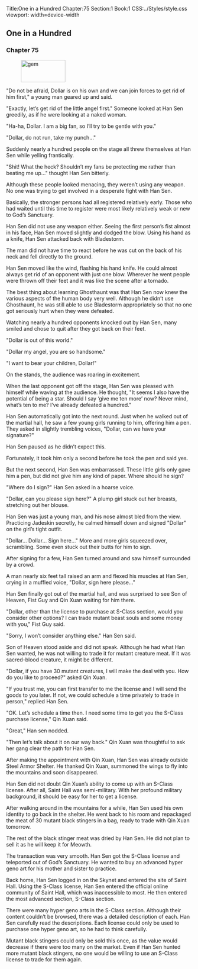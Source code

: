 Title:One in a Hundred 
Chapter:75 
Section:1 
Book:1 
CSS:../Styles/style.css 
viewport: width=device-width
  
## One in a Hundred
### Chapter 75
  
<figure>
	<img src="../Images/gem.gif" alt="gem" id="gem" width="120" height="60" />
</figure>
  

  
"Do not be afraid, Dollar is on his own and we can join forces to get rid of him first," a young man geared up and said.

"Exactly, let’s get rid of the little angel first." Someone looked at Han Sen greedily, as if he were looking at a naked woman.

"Ha-ha, Dollar. I am a big fan, so I’ll try to be gentle with you."

"Dollar, do not run, take my punch..."

Suddenly nearly a hundred people on the stage all threw themselves at Han Sen while yelling frantically.

"Shit! What the heck? Shouldn’t my fans be protecting me rather than beating me up..." thought Han Sen bitterly.

Although these people looked menacing, they weren’t using any weapon. No one was trying to get involved in a desperate fight with Han Sen.

Basically, the stronger persons had all registered relatively early. Those who had waited until this time to register were most likely relatively weak or new to God’s Sanctuary.

Han Sen did not use any weapon either. Seeing the first person’s fist almost in his face, Han Sen moved slightly and dodged the blow. Using his hand as a knife, Han Sen attacked back with Bladestorm.

The man did not have time to react before he was cut on the back of his neck and fell directly to the ground.

Han Sen moved like the wind, flashing his hand knife. He could almost always get rid of an opponent with just one blow. Wherever he went people were thrown off their feet and it was like the scene after a tornado.

The best thing about learning Ghosthaunt was that Han Sen now knew the various aspects of the human body very well. Although he didn’t use Ghosthaunt, he was still able to use Bladestorm appropriately so that no one got seriously hurt when they were defeated.

Watching nearly a hundred opponents knocked out by Han Sen, many smiled and chose to quit after they got back on their feet.

"Dollar is out of this world."

"Dollar my angel, you are so handsome."

"I want to bear your children, Dollar!"

On the stands, the audience was roaring in excitement.

When the last opponent got off the stage, Han Sen was pleased with himself while waving at the audience. He thought, "It seems I also have the potential of being a star. Should I say ‘give me ten more’ now? Never mind, what’s ten to me? I’ve already defeated a hundred."

Han Sen automatically got into the next round. Just when he walked out of the martial hall, he saw a few young girls running to him, offering him a pen. They asked in slightly trembling voices, "Dollar, can we have your signature?"

Han Sen paused as he didn’t expect this.

Fortunately, it took him only a second before he took the pen and said yes.

But the next second, Han Sen was embarrassed. These little girls only gave him a pen, but did not give him any kind of paper. Where should he sign?

"Where do I sign?" Han Sen asked in a hoarse voice.

"Dollar, can you please sign here?" A plump girl stuck out her breasts, stretching out her blouse.

Han Sen was just a young man, and his nose almost bled from the view. Practicing Jadeskin secretly, he calmed himself down and signed "Dollar" on the girl’s tight outfit.

"Dollar... Dollar... Sign here..." More and more girls squeezed over, scrambling. Some even stuck out their butts for him to sign.

After signing for a few, Han Sen turned around and saw himself surrounded by a crowd.

A man nearly six feet tall raised an arm and flexed his muscles at Han Sen, crying in a muffled voice, "Dollar, sign here please..."

Han Sen finally got out of the martial hall, and was surprised to see Son of Heaven, Fist Guy and Qin Xuan waiting for him there.

"Dollar, other than the license to purchase at S-Class section, would you consider other options? I can trade mutant beast souls and some money with you," Fist Guy said.

"Sorry, I won’t consider anything else." Han Sen said.

Son of Heaven stood aside and did not speak. Although he had what Han Sen wanted, he was not willing to trade it for mutant creature meat. If it was sacred-blood creature, it might be different.

"Dollar, if you have 30 mutant creatures, I will make the deal with you. How do you like to proceed?" asked Qin Xuan.

"If you trust me, you can first transfer to me the license and I will send the goods to you later. If not, we could schedule a time privately to trade in person," replied Han Sen.

"OK. Let’s schedule a time then. I need some time to get you the S-Class purchase license," Qin Xuan said.

"Great," Han sen nodded.

"Then let’s talk about it on our way back." Qin Xuan was thoughtful to ask her gang clear the path for Han Sen.

After making the appointment with Qin Xuan, Han Sen was already outside Steel Armor Shelter. He thanked Qin Xuan, summoned the wings to fly into the mountains and soon disappeared.

Han Sen did not doubt Qin Xuan’s ability to come up with an S-Class license. After all, Saint Hall was semi-military. With her profound military background, it should be easy for her to get a license.

After walking around in the mountains for a while, Han Sen used his own identity to go back in the shelter. He went back to his room and repackaged the meat of 30 mutant black stingers in a bag, ready to trade with Qin Xuan tomorrow.

The rest of the black stinger meat was dried by Han Sen. He did not plan to sell it as he will keep it for Meowth.

The transaction was very smooth. Han Sen got the S-Class license and teleported out of God’s Sanctuary. He wanted to buy an advanced hyper geno art for his mother and sister to practice.

Back home, Han Sen logged in on the Skynet and entered the site of Saint Hall. Using the S-Class license, Han Sen entered the official online community of Saint Hall, which was inaccessible to most. He then entered the most advanced section, S-Class section.

There were many hyper geno arts in the S-Class section. Although their content couldn’t be browsed, there was a detailed description of each. Han Sen carefully read the descriptions. Each license could only be used to purchase one hyper geno art, so he had to think carefully.

Mutant black stingers could only be sold this once, as the value would decrease if there were too many on the market. Even if Han Sen hunted more mutant black stingers, no one would be willing to use an S-Class license to trade for them again.